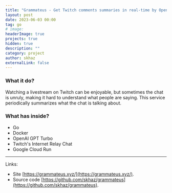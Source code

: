 ```yaml
---
title: "Grammateus - Get Twitch comments summaries in real-time by OpenAI"
layout: post
date: 2023-06-03 00:00
tag: go
# image:
headerImage: true
projects: true
hidden: true
description: ""
category: project
author: skhaz
externalLink: false
---
```


### What it do?

Watching a livestream on Twitch can be enjoyable, but sometimes the chat is unruly, making it hard to understand what people are saying. This service periodically summarizes what the chat is talking about.

### What has inside?

-   Go
-   Docker
-   OpenAI GPT Turbo
-   Twitch's Internet Relay Chat
-   Google Cloud Run

---

Links:

-   Site [https://grammateus.xyz/](https://grammateus.xyz/).
-   Source code [https://github.com/skhaz/grammateus](https://github.com/skhaz/grammateus).

